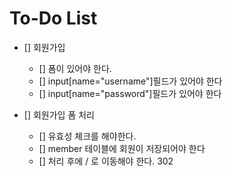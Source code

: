 # To-Do List

- [] 회원가입
    - [] 폼이 있어야 한다.
    - [] input[name="username"]필드가 있어야 한다
    - [] input[name="password"]필드가 있어야 한다


- [] 회원가입 폼 처리
    - [] 유효성 체크를 해야한다.
    - [] member 테이블에 회원이 저장되어야 한다
    - [] 처리 후에 / 로 이동해야 한다. 302